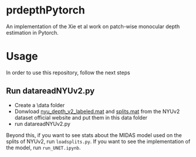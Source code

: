 # prdepthPytorch
An implementation of the Xie et al work on patch-wise monocular depth estimation in Pytorch.

# Usage

In order to use this repository, follow the next steps

## Run datareadNYUv2.py

 - Create a \data folder
 - Donwload [nyu_depth_v2_labeled.mat](http://horatio.cs.nyu.edu/mit/silberman/nyu_depth_v2/nyu_depth_v2_labeled.mat) and [splits.mat](http://horatio.cs.nyu.edu/mit/silberman/indoor_seg_sup/splits.mat) from the NYUv2 dataset official website and put them in this data folder
 - run datareadNYUv2.py

Beyond this, if you want to see stats about the MIDAS model used on the splits of NYUv2, run ``loadsplits.py``.
If you want to see the implementation of the model, run ``run_UNET.ipynb``.
